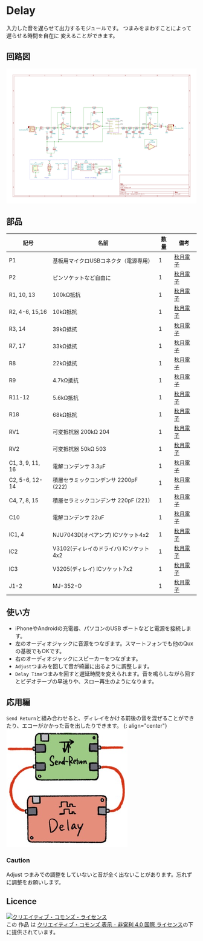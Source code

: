 # Delay
入力した音を遅らせて出力するモジュールです。 つまみをまわすことによって遅らせる時間を自在に 変えることができます。

## 回路図
![回路図](https://github.com/Qux/schematics/raw/master/delay/delay.svg)

## 部品
|記号|名前|数量|備考|
|---|-----------|-------|-------|
|P1|基板用マイクロUSBコネクタ（電源専用）|1|[秋月電子](https://akizukidenshi.com/catalog/g/gC-10398/)|
|P2|ピンソケットなど自由に|1|[秋月電子](https://akizukidenshi.com/catalog/g/gC-10097/)|
|R1, 10, 13|100kΩ抵抗|1|[秋月電子](https://akizukidenshi.com/)|
|R2, 4-6, 15,16|10kΩ抵抗|1|[秋月電子](https://akizukidenshi.com/)|
|R3, 14|39kΩ抵抗|1|[秋月電子](https://akizukidenshi.com/)|
|R7, 17|33kΩ抵抗|1|[秋月電子](https://akizukidenshi.com/)|
|R8|22kΩ抵抗|1|[秋月電子](https://akizukidenshi.com/)|
|R9|4.7kΩ抵抗|1|[秋月電子](https://akizukidenshi.com/)|
|R11-12|5.6kΩ抵抗|1|[秋月電子](https://akizukidenshi.com/)|
|R18|68kΩ抵抗|1|[秋月電子](https://akizukidenshi.com/)|
|RV1|可変抵抗器 200kΩ 204|1|[秋月電子](https://akizukidenshi.com/)|
|RV2|可変抵抗器 50kΩ 503|1|[秋月電子](https://akizukidenshi.com/)|
|C1, 3, 9, 11, 16|電解コンデンサ 3.3μF|1|[秋月電子](https://akizukidenshi.com/)|
|C2, 5-6, 12-14|積層セラミックコンデンサ 2200pF (222)|1|[秋月電子](https://akizukidenshi.com/)|
|C4, 7, 8, 15|積層セラミックコンデンサ 220pF (221)|1|[秋月電子](https://akizukidenshi.com/)|
|C10|電解コンデンサ 22uF|1|[秋月電子](https://akizukidenshi.com/)|
|IC1, 4|NJU7043D(オペアンプ)  ICソケット4x2|1|[秋月電子](https://akizukidenshi.com/)|
|IC2|V3102(ディレイのドライバ) ICソケット4x2|1|[秋月電子](https://akizukidenshi.com/)|
|IC3|V3205(ディレイ) ICソケット7x2|1|[秋月電子](https://akizukidenshi.com/)|
|J1-2|MJ-352-O|1|[秋月電子](https://akizukidenshi.com/)|

## 使い方
- iPhoneやAndroidの充電器、パソコンのUSB ポートなどと電源を接続します。
- 左のオーディオジャックに音源をつなぎます。スマートフォンでも他のQuxの基板でもOKです。
- 右のオーディオジャックにスピーカーをつなぎます。
- `Adjust`つまみを回して音が綺麗に出るように調整します。 
- `Delay Time`つまみを回すと遅延時間を変えられます。音を鳴らしながら回すとビデオテープの早送りや、スロー再生のようになります。

## 応用編
`Send Return`と組み合わせると、ディレイをかける前後の音を混ぜることができたり、エコーがかかった音を出したりできます。
{: align="center"}
![回路図](img/delay_sr_img.jpg)

### Caution
Adjust つまみでの調整をしていないと音が全く出ないことがあります。忘れずに調整をお願いします。

## Licence
<a rel="license" href="http://creativecommons.org/licenses/by-nc/4.0/"><img alt="クリエイティブ・コモンズ・ライセンス" style="border-width:0" src="https://i.creativecommons.org/l/by-nc/4.0/88x31.png" /></a><br />この 作品 は <a rel="license" href="http://creativecommons.org/licenses/by-nc/4.0/">クリエイティブ・コモンズ 表示 - 非営利 4.0 国際 ライセンス</a>の下に提供されています。
